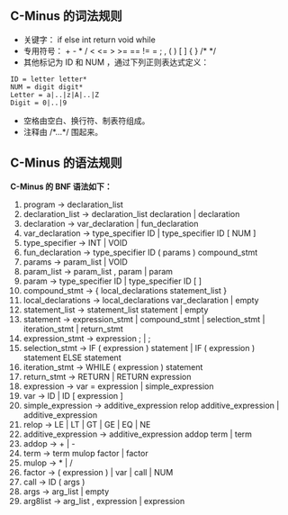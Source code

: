 ## C-Minus 的词法规则
- 关键字： if  else  int  return  void  while
- 专用符号：  +  -  *  /  <  <=  >  >=  ==  !=  =  ;  ,  (  )  [  ]  {  }  /*  */
- 其他标记为 ID 和 NUM ，通过下列正则表达式定义：
```
ID = letter letter*
NUM = digit digit*
Letter = a|..|z|A|..|Z
Digit = 0|..|9
```
- 空格由空白、换行符、制表符组成。
- 注释由 /\*...\*/ 围起来。

## C-Minus 的语法规则
**C-Minus 的 BNF 语法如下：**
1. program -> declaration_list
2. declaration_list -> declaration_list declaration  |  declaration
3. declaration -> var_declaration  |  fun_declaration
4. var_declaration -> type_specifier ID  |  type_specifier ID [ NUM ] 
5. type_specifier -> INT  |  VOID
6. fun_declaration -> type_specifier ID ( params )  compound_stmt
7. params -> param_list  |  VOID
8. param_list -> param_list , param  |  param
9. param -> type_specifier ID  |  type_specifier ID [ ]
10. compound_stmt -> { local_declarations statement_list }
11. local_declarations -> local_declarations var_declaration  |  empty
12. statement_list -> statement_list statement  |  empty
13. statement -> expression_stmt  |  compound_stmt  |  selection_stmt  |  iteration_stmt  |  return_stmt
14. expression_stmt -> expression ;  |  ;
15. selection_stmt -> IF ( expression ) statement  |  IF ( expression ) statement ELSE statement
16. iteration_stmt -> WHILE ( expression ) statement
17. return_stmt -> RETURN  |  RETURN expression 
18. expression -> var = expression  |  simple_expression
19. var -> ID  |  ID [ expression ]
20. simple_expression -> additive_expression relop additive_expression  |  additive_expression
21. relop -> LE  |  LT  |  GT  |  GE  |  EQ  |  NE
22. additive_expression -> additive_expression addop term  |  term
23. addop -> +  |  -
24. term -> term mulop factor  |  factor
25. mulop -> *  |  /
26. factor -> ( expression )  |  var  |  call  |  NUM
27. call -> ID ( args )
28. args -> arg_list  |  empty
29. arg8list -> arg_list , expression  |  expression

